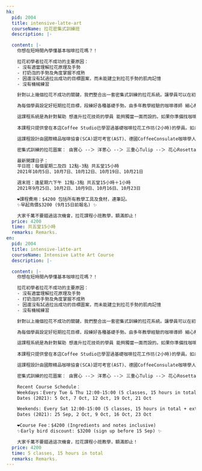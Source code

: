 ```yaml
---
hk:
  pid: 2004
  title: intensive-latte-art
  courseName: 拉花密集式訓練班
  description: |-

  content: |-
    你想在短時間內學懂基本咖啡拉花嗎？！

    拉花初學者拉花不成功的主要原因：
    - 沒有適當理解拉花原理及手勢
    - 打奶泡的手勢及角度掌握不成熟
    - 因還沒有試過拉出成功的目標圖案，而未能建立到拉花手勢的肌肉記憶
    - 沒有機械練習

    針對以上幾個拉花不成功的關鍵，我們整合出一套密集式訓練的拉花系統。讓學員可以在初學拉花時，更快更容易掌握拉花的基本技巧！課程除了原理上，更需要密集式的訓練，好讓手勢及肌肉記憶更快建立神經迴路。

    為每個學員設定好短期拉花目標，段練好各種基礎手勢。由多年教學經驗的咖啡導師 細心解說及示範，有效地幫助學員理解原理之外，更協助建立肌肉記憶，直到獨立親手做出目標的拉花圖案！

    這課程系統是為針對幫助 想進升拉花技術的學員 能夠獨當一面而設的。如果你準備找咖啡工作、開咖啡店、在家拉花、進入咖啡行業⋯⋯都是最佳的課程選擇。
    
    本課程只提供曾在本店Coffee Studio已學習過基礎咖啡拉花工作坊(2小時)的學員。如未曾上過本店任何課程，歡迎先由參加基本的興趣班活動開始。這些最簡單的課程內容精彩豐富，適合任何人士參加，也是最基礎的咖啡知識！

    這課程設計由國際精品咖啡協會(SCA)認可考官(AST)、德國CoffeeConsulate咖啡學人、曾榮獲CQI認證的生豆鑑證員、資深的咖啡拉花導師共同設計。

    密集式訓練的拉花圖案： 由實心 --＞ 洋蔥心 --＞ 三重心Tulip --＞ 花心Rosetta --＞ 天鵝Swan

    最新開課日子：
    平日班：每個星期二及四 12點-3點 共五堂15小時
    2021年10月5日、10月7日、10月12日、10月19日、10月21日

    週末班：逢星期六下午 12點-3點 共五堂15小時＋1小時
    2021年9月25日、10月2日、10月9日、10月16日、10月23日

    ❤️課程費用：$4200 包括所有教學工具及食材，連筆記。
    ✨早起鳥價$3200 (9月15日前報名) ✨

    大家千萬不要錯過這次機會，拉花課程小班教學，額滿即止！
  price: 4200
  time: 共五堂15小時
  remarks: Remarks.
en:
  pid: 2004
  title: intensive-latte-art
  courseName: Intensive Latte Art Course
  description: |-

  content: |-
    你想在短時間內學懂基本咖啡拉花嗎？！

    拉花初學者拉花不成功的主要原因：
    - 沒有適當理解拉花原理及手勢
    - 打奶泡的手勢及角度掌握不成熟
    - 因還沒有試過拉出成功的目標圖案，而未能建立到拉花手勢的肌肉記憶
    - 沒有機械練習

    針對以上幾個拉花不成功的關鍵，我們整合出一套密集式訓練的拉花系統。讓學員可以在初學拉花時，更快更容易掌握拉花的基本技巧！課程除了原理上，更需要密集式的訓練，好讓手勢及肌肉記憶更快建立神經迴路。

    為每個學員設定好短期拉花目標，段練好各種基礎手勢。由多年教學經驗的咖啡導師 細心解說及示範，有效地幫助學員理解原理之外，更協助建立肌肉記憶，直到獨立親手做出目標的拉花圖案！

    這課程系統是為針對幫助 想進升拉花技術的學員 能夠獨當一面而設的。如果你準備找咖啡工作、開咖啡店、在家拉花、進入咖啡行業⋯⋯都是最佳的課程選擇。
    
    本課程只提供曾在本店Coffee Studio已學習過基礎咖啡拉花工作坊(2小時)的學員。如未曾上過本店任何課程，歡迎先由參加基本的興趣班活動開始。這些最簡單的課程內容精彩豐富，適合任何人士參加，也是最基礎的咖啡知識！

    這課程設計由國際精品咖啡協會(SCA)認可考官(AST)、德國CoffeeConsulate咖啡學人、曾榮獲CQI認證的生豆鑑證員、資深的咖啡拉花導師共同設計。

    密集式訓練的拉花圖案： 由實心 --＞ 洋蔥心 --＞ 三重心Tulip --＞ 花心Rosetta --＞ 天鵝Swan

    Recent Course Schedule：
    Weekdays：Every Tue & Thu 12:00-15:00 (5 classes, 15 hours in total)
    Dates (2021): 5 Oct, 7 Oct, 12 Oct, 19 Oct, 21 Oct

    Weekends: Every Sat 12:00-15:00 (5 classes, 15 hours in total + extra 1 hour)
    Dates (2021): 25 Sep, 2 Oct, 9 Oct, 16 Oct, 23 Oct 

    ❤️Course Fee：$4200 (Ingredients and notes inclusive)
    ✨Early bird discount: $3200 (sign up before 15 Sep) ✨

    大家千萬不要錯過這次機會，拉花課程小班教學，額滿即止！
  price: 4200
  time: 5 classes, 15 hours in total
  remarks: Remarks.
---
```

